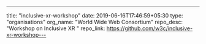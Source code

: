 ---
title: "inclusive-xr-workshop"
date: 2019-06-16T17:46:59+05:30
type: "organisations"
org_name: "World Wide Web Consortium"
repo_desc: "Workshop on Inclusive XR "
repo_link: https://github.com/w3c/inclusive-xr-workshop---